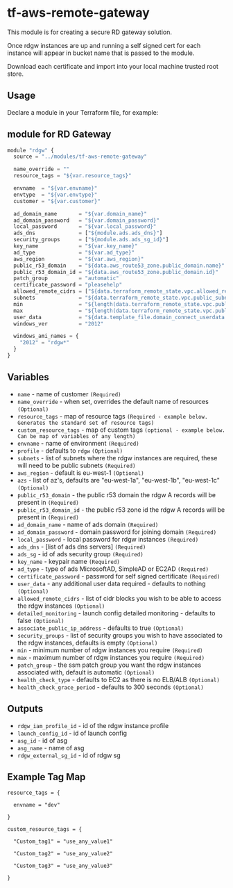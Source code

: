 tf-aws-remote-gateway
========================

This module is for creating a secure RD gateway solution.

Once rdgw instances are up and running a self signed cert for each instance will appear in bucket name that is passed to the module.

Download each certificate and import into your local machine trusted root store.

Usage
-----

Declare a module in your Terraform file, for example:

## module for RD Gateway

```js
module "rdgw" {
  source = "../modules/tf-aws-remote-gateway"

  name_override = ""
  resource_tags = "${var.resource_tags}"

  envname  = "${var.envname}"
  envtype  = "${var.envtype}"
  customer = "${var.customer}"

  ad_domain_name       = "${var.domain_name}"
  ad_domain_password   = "${var.domain_password}"
  local_password       = "${var.local_password}"
  ads_dns              = ["${module.ads.ads_dns}"]
  security_groups      = ["${module.ads.ads_sg_id}"]
  key_name             = "${var.key_name}"
  ad_type              = "${var.ad_type}"
  aws_region           = "${var.aws_region}"
  public_r53_domain    = "${data.aws_route53_zone.public_domain.name}"
  public_r53_domain_id = "${data.aws_route53_zone.public_domain.id}"
  patch_group          = "automatic"
  certificate_password = "pleasehelp"
  allowed_remote_cidrs = ["${data.terraform_remote_state.vpc.allowed_remote_cidrs}"]
  subnets              = "${data.terraform_remote_state.vpc.public_subnets}"
  min                  = "${length(data.terraform_remote_state.vpc.public_subnets)}"
  max                  = "${length(data.terraform_remote_state.vpc.public_subnets)}"
  user_data            = "${data.template_file.domain_connect_userdata.rendered}"
  windows_ver          = "2012"

  windows_ami_names = {
    "2012" = "rdgw*"
  }
}
```

Variables
---------

- `name`                        - name of customer `(Required)`
- `name_override`               - when set, overrides the default name of resources `(Optional)`
- `resource_tags`               - map of resource tags `(Required - example below. Generates the standard set of resource tags)`
- `custom_resource_tags`        - map of custom tags `(optional - example below. Can be map of variables of any length)`
- `envname`                     - name of environment `(Required)`
- `profile`                     - defaults to `rdgw` `(Optional)`
- `subnets`                     - list of subnets where the rdgw instances are required, these will need to be public subnets `(Required)`
- `aws_region`                  - default is eu-west-1 `(Optional)`
- `azs`                         - list of az's, defaults are "eu-west-1a", "eu-west-1b", "eu-west-1c" `(Optional)`
- `public_r53_domain`           - the public r53 domain the rdgw A records will be present in `(Required)`
- `public_r53_domain_id`        - the public r53 zone id the rdgw A records will be present in `(Required)`
- `ad_domain_name`              - name of ads domain `(Required)`
- `ad_domain_password`          - domain password for joining domain `(Required)`
- `local_password`              - local password for rdgw instances `(Required)`
- `ads_dns`                     - [list of ads dns servers] `(Required)`
- `ads_sg`                      - id of ads security group `(Required)`
- `key_name`                    - keypair name `(Required)`
- `ad_type`                     - type of ads MicrosoftAD, SimpleAD or EC2AD `(Required)`
- `certificate_password`        - password for self signed certificate `(Required)`
- `user_data`                   - any additional user data required - defaults to nothing `(Optional)`
- `allowed_remote_cidrs`        - list of cidr blocks you wish to be able to access the rdgw instances `(Optional)`
- `detailed_monitoring`         - launch config detailed monitoring - defaults to false `(Optional)`
- `associate_public_ip_address` - defaults to true `(Optional)`
- `security_groups`             - list of security groups you wish to have associated to the rdgw instances, defaults is empty  `(Optional)`
- `min`                         - minimum number of rdgw instances you require `(Required)`
- `max`                         - maximum number of rdgw instances you require `(Required)`
- `patch_group`                 - the ssm patch group you want the rdgw instances associated with, default is automatic `(Optional)`
- `health_check_type`           - defaults to EC2 as there is no ELB/ALB `(Optional)`
- `health_check_grace_period`   - defaults to 300 seconds `(Optional)`

Outputs
-------

- `rdgw_iam_profile_id` - id of the rdgw instance profile
- `launch_config_id`    - id of launch config
- `asg_id`              - id of asg
- `asg_name`            - name of asg
- `rdgw_external_sg_id` - id of rdgw sg

Example Tag Map
---------------

`resource_tags = {`

`  envname = "dev"`

`}`

`custom_resource_tags = {`

`  "Custom_tag1" = "use_any_value1"`

`  "Custom_tag2" = "use_any_value2"`

`  "Custom_tag3" = "use_any_value3"`

`}`

